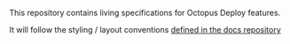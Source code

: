 This repository contains living specifications for Octopus Deploy features.

It will follow the styling / layout conventions [defined in the docs repository](https://github.com/OctopusDeploy/docs/blob/master/README.md)
